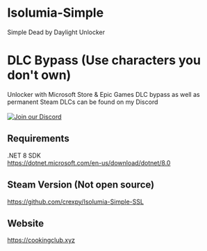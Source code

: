 # Isolumia-Simple
Simple Dead by Daylight Unlocker

# DLC Bypass (Use characters you don't own)
Unlocker with Microsoft Store & Epic Games DLC bypass as well as permanent Steam DLCs can be found on my Discord<br><br>
[![Join our Discord](https://invidget.switchblade.xyz/ZBsJ834qxj)](https://discord.gg/ZBsJ834qxj)

## Requirements
.NET 8 SDK <br>
https://dotnet.microsoft.com/en-us/download/dotnet/8.0

## Steam Version (Not open source)
https://github.com/crexpy/Isolumia-Simple-SSL

## Website
https://cookingclub.xyz

